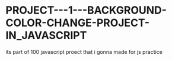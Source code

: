 # PROJECT---1---BACKGROUND-COLOR-CHANGE-PROJECT-IN_JAVASCRIPT
its part of 100 javascript proect that i gonna made for js practice
